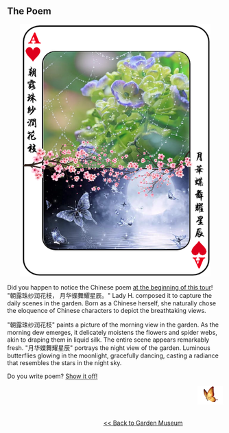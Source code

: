 ## The Poem


<p align="center">
<img src="https://github.com/lady-h-world/My_Garden/blob/main/images/Garden_Museum_images/the_poem.png" width="444" height="588" />
</p>

Did you happen to notice the Chinese poem [at the beginning of this tour][1]! "朝露珠纱润花枝， 月华蝶舞耀星辰。" Lady H. composed it to capture the daily scenes in the garden. Born as a Chinese herself, she naturally chose the eloquence of Chinese characters to depict the breathtaking views.

"朝露珠纱润花枝" paints a picture of the morning view in the garden. As the morning dew emerges, it delicately moistens the flowers and spider webs, akin to draping them in liquid silk. The entire scene appears remarkably fresh. "月华蝶舞耀星辰" portrays the night view of the garden. Luminous butterflies glowing in the moonlight, gracefully dancing, casting a radiance that resembles the stars in the night sky.

Do you write poem? [Show it off!][2]


<p align="right">
<img src="https://github.com/lady-h-world/My_Garden/blob/main/images/going_back.png" width="60" height="44" />
</p>

&nbsp;&nbsp;&nbsp;&nbsp;&nbsp;&nbsp;&nbsp;&nbsp;&nbsp;&nbsp;&nbsp;&nbsp;&nbsp;&nbsp;&nbsp;&nbsp;&nbsp;&nbsp;&nbsp;&nbsp;&nbsp;&nbsp;&nbsp;&nbsp;&nbsp;&nbsp;&nbsp;&nbsp;&nbsp;&nbsp;&nbsp;&nbsp;&nbsp;&nbsp;&nbsp;&nbsp;&nbsp;&nbsp;&nbsp;&nbsp;&nbsp;&nbsp;&nbsp;&nbsp;&nbsp;&nbsp;&nbsp;&nbsp;&nbsp;&nbsp;&nbsp;&nbsp;&nbsp;&nbsp;&nbsp;&nbsp;&nbsp;&nbsp;&nbsp;&nbsp;&nbsp;&nbsp;&nbsp;&nbsp;&nbsp;&nbsp;&nbsp;&nbsp;&nbsp;&nbsp;&nbsp;&nbsp;&nbsp;&nbsp;&nbsp;&nbsp;&nbsp;&nbsp;&nbsp;&nbsp;&nbsp;&nbsp;&nbsp;&nbsp;&nbsp;&nbsp;&nbsp;&nbsp;&nbsp;&nbsp;&nbsp;&nbsp;&nbsp;&nbsp;&nbsp;&nbsp;&nbsp;&nbsp;&nbsp;&nbsp;&nbsp;&nbsp;&nbsp;&nbsp;&nbsp;&nbsp;&nbsp;&nbsp;&nbsp;&nbsp;&nbsp;&nbsp;&nbsp;&nbsp;&nbsp;&nbsp;&nbsp;&nbsp;&nbsp;&nbsp;&nbsp;&nbsp;&nbsp;&nbsp;&nbsp;&nbsp;&nbsp;&nbsp;&nbsp;&nbsp;&nbsp;&nbsp;&nbsp;&nbsp;&nbsp;&nbsp;&nbsp;&nbsp;&nbsp;&nbsp;&nbsp;&nbsp;&nbsp;&nbsp;&nbsp;&nbsp;&nbsp;&nbsp;&nbsp;&nbsp;&nbsp;&nbsp;&nbsp;&nbsp;&nbsp;&nbsp;&nbsp;&nbsp;&nbsp;&nbsp;&nbsp;&nbsp;&nbsp;&nbsp;&nbsp;&nbsp;&nbsp;&nbsp;&nbsp;&nbsp;&nbsp;&nbsp;&nbsp;&nbsp;&nbsp;&nbsp;&nbsp;&nbsp;&nbsp;&nbsp;&nbsp;&nbsp;&nbsp;&nbsp;&nbsp;[<< Back to Garden Museum][3]



[1]:https://github.com/lady-h-world/My_Garden/tree/main
[2]:https://github.com/lady-h-world/My_Garden/discussions/categories/show-and-tell
[3]:https://github.com/lady-h-world/My_Garden/blob/main/reading_pages/Graden_Museum/garden_museum.md
